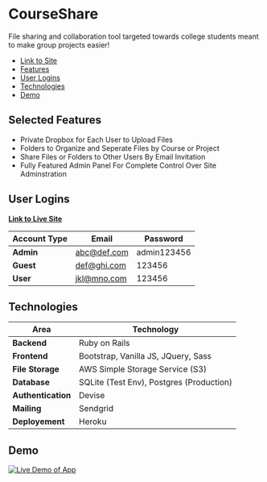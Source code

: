 # CourseShare 
File sharing and collaboration tool targeted towards college students meant to make group projects easier!

* [Link to Site](https://young-fjord-81368.herokuapp.com/) 
* [Features](#selected-features)
* [User Logins](#user-logins)
* [Technologies](#technologies)
* [Demo](#demo)

## Selected Features
* Private Dropbox for Each User to Upload Files
* Folders to Organize and Seperate Files by Course or Project
* Share Files or Folders to Other Users By Email Invitation
* Fully Featured Admin Panel For Complete Control Over Site Adminstration


## User Logins

**[Link to Live Site](https://young-fjord-81368.herokuapp.com/)**

Account Type | Email | Password
--- | --- | ---
**Admin** | abc@def.com | admin123456
**Guest** |  def@ghi.com | 123456
**User** |  jkl@mno.com | 123456

## Technologies

Area | Technology 
--- | --- 
**Backend** | Ruby on Rails
**Frontend** |  Bootstrap, Vanilla JS, JQuery, Sass
**File Storage** | AWS Simple Storage Service (S3)
**Database** |  SQLite (Test Env), Postgres (Production)
**Authentication** | Devise
**Mailing** | Sendgrid
**Deployement** |  Heroku

## Demo
[![Live Demo of App](https://images2.imgbox.com/0c/71/acqxXQFJ_o.png)](https://streamable.com/fwo332 "Live Demo of App - Click to Watch!")
